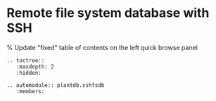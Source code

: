# Remote file system database with SSH

% Update "fixed" table of contents on the left quick browse panel
```{eval-rst}
.. toctree::
   :maxdepth: 2
   :hidden:

```

```{eval-rst}
.. automodule:: plantdb.sshfsdb
   :members:
```